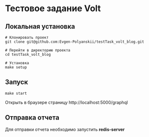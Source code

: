 # Тестовое задание Volt

## Локальная установка

```
# Клонировать проект
git clone git@github.com:Evgen-Polyanskii/testTask_volt_blog.git

# Перейти в директорию проекта
cd testTask_volt_blog

# Установка
make setup

```

## Запуск

```
make start
```
Открыть в браузере страницу http://localhost:5000/graphql

## Отправка отчета

Для отправки отчета необходимо запустить **redis-server**

